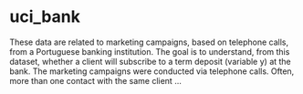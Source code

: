 # uci_bank
These data are related to marketing campaigns, based on telephone calls, from a Portuguese banking institution. The goal is to understand, from this dataset, whether a client will subscribe to a term deposit (variable y) at the bank. The marketing campaigns were conducted via telephone calls. Often, more than one contact with the same client ...
